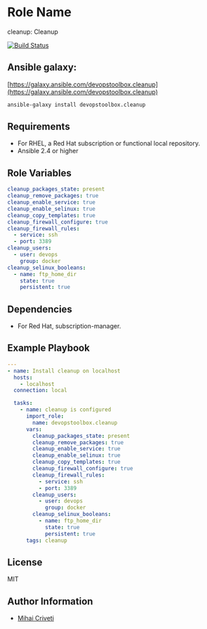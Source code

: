 Role Name
=========

cleanup: Cleanup

[![Build Status](https://travis-ci.org/cmihai-ansible/cleanup.svg?branch=master)](https://travis-ci.org/cmihai-ansible/cleanup)

Ansible galaxy:
---------------

[https://galaxy.ansible.com/devopstoolbox.cleanup](https://galaxy.ansible.com/devopstoolbox.cleanup)

```bash
ansible-galaxy install devopstoolbox.cleanup
```

Requirements
------------

- For RHEL, a Red Hat subscription or functional local repository.
- Ansible 2.4 or higher

Role Variables
--------------

```yaml
cleanup_packages_state: present
cleanup_remove_packages: true
cleanup_enable_service: true
cleanup_enable_selinux: true
cleanup_copy_templates: true
cleanup_firewall_configure: true
cleanup_firewall_rules:
  - service: ssh
  - port: 3389
cleanup_users:
  - user: devops
    group: docker
cleanup_selinux_booleans:
  - name: ftp_home_dir
    state: true
    persistent: true
```

Dependencies
------------

- For Red Hat, subscription-manager.

Example Playbook
----------------

```yaml
---
- name: Install cleanup on localhost
  hosts:
    - localhost
  connection: local

  tasks:
    - name: cleanup is configured
      import_role:
        name: devopstoolbox.cleanup
      vars:
        cleanup_packages_state: present
        cleanup_remove_packages: true
        cleanup_enable_service: true
        cleanup_enable_selinux: true
        cleanup_copy_templates: true
        cleanup_firewall_configure: true
        cleanup_firewall_rules:
          - service: ssh
          - port: 3389
        cleanup_users:
          - user: devops
            group: docker
        cleanup_selinux_booleans:
          - name: ftp_home_dir
            state: true
            persistent: true
      tags: cleanup
```

License
-------

MIT

Author Information
------------------

- [Mihai Criveti](https://www.linkedin.com/in/crivetimihai)
